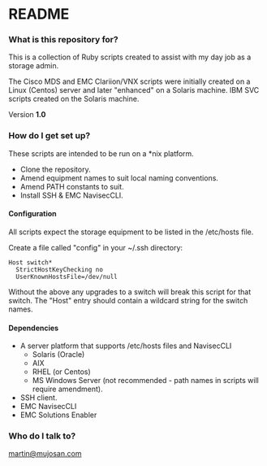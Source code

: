 # README #

### What is this repository for? ###

This is a collection of Ruby scripts created to assist with my day job as a storage admin.

The Cisco MDS and EMC Clariion/VNX scripts were initially created on a Linux (Centos) server and later "enhanced" on a Solaris machine. IBM SVC scripts created on the Solaris machine.

Version **1.0**

### How do I get set up? ###

These scripts are intended to be run on a *nix platform. 

* Clone the repository.
* Amend equipment names to suit local naming conventions.
* Amend PATH constants to suit.
* Install SSH & EMC NavisecCLI.

#### Configuration ####

All scripts expect the storage equipment to be listed in the /etc/hosts file.

Create a file called "config" in your ~/.ssh directory:

    Host switch*
      StrictHostKeyChecking no
      UserKnownHostsFile=/dev/null


Without the above any upgrades to a switch will break this script for that switch. The "Host" entry should contain a wildcard string for the switch names.

#### Dependencies ####

* A server platform that supports /etc/hosts files and NavisecCLI
    * Solaris (Oracle)
    * AIX
    * RHEL (or Centos)
    * MS Windows Server (not recommended - path names in scripts will require amendment).
* SSH client.
* EMC NavisecCLI
* EMC Solutions Enabler

### Who do I talk to? ###

martin@mujosan.com
